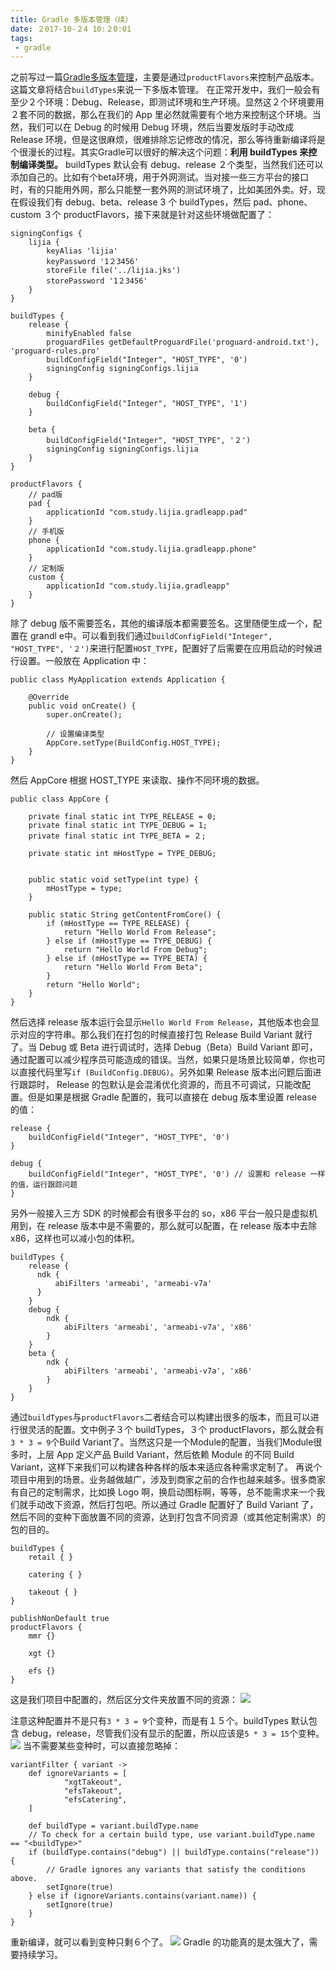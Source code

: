 ```yaml
---
title: Gradle 多版本管理（续）
date: ２017-10-２4 10:２0:01
tags:
 - gradle
---
```

之前写过一篇[Gradle多版本管理](http://lastwarmth.win/２017/03/16/gradle-app/)，主要是通过``productFlavors``来控制产品版本。这篇文章将结合``buildTypes``来说一下多版本管理。
在正常开发中，我们一般会有至少２个环境：Debug、Release，即测试环境和生产环境。显然这２个环境要用２套不同的数据，那么在我们的 App 里必然就需要有个地方来控制这个环境。当然，我们可以在 Debug 的时候用 Debug 环境，然后当要发版时手动改成 Release 环境，但是这很麻烦，很难排除忘记修改的情况，那么等待重新编译将是个很漫长的过程。其实Gradle可以很好的解决这个问题：**利用 buildTypes 来控制编译类型。**
buildTypes 默认会有 debug、release ２个类型，当然我们还可以添加自己的。比如有个beta环境，用于外网测试。当对接一些三方平台的接口时，有的只能用外网，那么只能整一套外网的测试环境了，比如美团外卖。好，现在假设我们有 debug、beta、release 3 个 buildTypes，然后 pad、phone、custom ３个 productFlavors，接下来就是针对这些环境做配置了：

<!-- more -->

```
signingConfigs {
    lijia {
        keyAlias 'lijia'
        keyPassword '1２3456'
        storeFile file('../lijia.jks')
        storePassword '1２3456'
    }
}

buildTypes {
    release {
        minifyEnabled false
        proguardFiles getDefaultProguardFile('proguard-android.txt'), 'proguard-rules.pro'
        buildConfigField("Integer", "HOST_TYPE", '0')
        signingConfig signingConfigs.lijia
    }

    debug {
        buildConfigField("Integer", "HOST_TYPE", '1')
    }

    beta {
        buildConfigField("Integer", "HOST_TYPE", '２')
        signingConfig signingConfigs.lijia
    }
}

productFlavors {
    // pad版
    pad {
        applicationId "com.study.lijia.gradleapp.pad"
    }
    // 手机版
    phone {
        applicationId "com.study.lijia.gradleapp.phone"
    }
    // 定制版
    custom {
        applicationId "com.study.lijia.gradleapp"
    }
}
```
除了 debug 版不需要签名，其他的编译版本都需要签名。这里随便生成一个，配置在 grandl e中。可以看到我们通过``buildConfigField("Integer", "HOST_TYPE", '２')``来进行配置``HOST_TYPE``，配置好了后需要在应用启动的时候进行设置。一般放在 Application 中：
```
public class MyApplication extends Application {

    @Override
    public void onCreate() {
        super.onCreate();

        // 设置编译类型
        AppCore.setType(BuildConfig.HOST_TYPE);
    }
}
```
然后 AppCore 根据 HOST_TYPE 来读取、操作不同环境的数据。
```
public class AppCore {

    private final static int TYPE_RELEASE = 0;
    private final static int TYPE_DEBUG = 1;
    private final static int TYPE_BETA = ２;

    private static int mHostType = TYPE_DEBUG;


    public static void setType(int type) {
        mHostType = type;
    }

    public static String getContentFromCore() {
        if (mHostType == TYPE_RELEASE) {
            return "Hello World From Release";
        } else if (mHostType == TYPE_DEBUG) {
            return "Hello World From Debug";
        } else if (mHostType == TYPE_BETA) {
            return "Hello World From Beta";
        }
        return "Hello World";
    }
}
```
然后选择 release 版本运行会显示``Hello World From Release``，其他版本也会显示对应的字符串。那么我们在打包的时候直接打包 Release Build Variant 就行了。当 Debug 或 Beta 进行调试时，选择 Debug（Beta）Build Variant 即可，通过配置可以减少程序员可能造成的错误。当然，如果只是场景比较简单，你也可以直接代码里写``if (BuildConfig.DEBUG)``。另外如果 Release 版本出问题后面进行跟踪时， Release 的包默认是会混淆优化资源的，而且不可调试，只能改配置。但是如果是根据 Gradle 配置的，我可以直接在 debug 版本里设置 release 的值：
```
release {
    buildConfigField("Integer", "HOST_TYPE", '0')
}

debug {
    buildConfigField("Integer", "HOST_TYPE", '0') // 设置和 release 一样的值，运行跟踪问题
}
```
另外一般接入三方 SDK 的时候都会有很多平台的 so，x86 平台一般只是虚拟机用到，在 release 版本中是不需要的，那么就可以配置，在 release 版本中去除 x86，这样也可以减小包的体积。
```
buildTypes {
    release {
      ndk {
          abiFilters 'armeabi', 'armeabi-v7a'
      }
    }
    debug {
        ndk {
            abiFilters 'armeabi', 'armeabi-v7a', 'x86'
        }
    }
    beta {
        ndk {
            abiFilters 'armeabi', 'armeabi-v7a', 'x86'
        }
    }
}
```
通过``buildTypes``与``productFlavors``二者结合可以构建出很多的版本，而且可以进行很灵活的配置。文中例子３个 buildTypes，３个 productFlavors，那么就会有``3 * 3 = 9``个Build Variant了。当然这只是一个Module的配置，当我们Module很多时，上层 App 定义产品 Build Variant，然后依赖 Module 的不同 Build Variant，这样下来我们可以构建各种各样的版本来适应各种需求定制了。
再说个项目中用到的场景。业务越做越广，涉及到商家之前的合作也越来越多。很多商家有自己的定制需求，比如换 Logo 啊，换启动图标啊，等等，总不能需求来一个我们就手动改下资源，然后打包吧。所以通过 Gradle 配置好了 Build Variant 了，然后不同的变种下面放置不同的资源，达到打包含不同资源（或其他定制需求）的包的目的。
```
buildTypes {
    retail { }

    catering { }

    takeout { }
}

publishNonDefault true
productFlavors {
    mmr {}

    xgt {}

    efs {}
}
```
这是我们项目中配置的，然后区分文件夹放置不同的资源：
![](http://7xryow.com1.z0.glb.clouddn.com/2017/10/24/%E9%80%89%E5%8C%BA_218.GdkPixdata)

注意这种配置并不是只有``3 * 3 = 9``个变种，而是有１５个。buildTypes 默认包含 debug，release，尽管我们没有显示的配置，所以应该是``5 * 3 = 15``个变种。
![](http://7xryow.com1.z0.glb.clouddn.com/2017/10/24/%E9%80%89%E5%8C%BA_219.png)
当不需要某些变种时，可以直接忽略掉：
```
variantFilter { variant ->
    def ignoreVariants = [
            "xgtTakeout",
            "efsTakeout",
            "efsCatering",
    ]

    def buildType = variant.buildType.name
    // To check for a certain build type, use variant.buildType.name == "<buildType>"
    if (buildType.contains("debug") || buildType.contains("release")) {
        // Gradle ignores any variants that satisfy the conditions above.
        setIgnore(true)
    } else if (ignoreVariants.contains(variant.name)) {
        setIgnore(true)
    }
}
```
重新编译，就可以看到变种只剩６个了。
![](http://7xryow.com1.z0.glb.clouddn.com/2017/10/24/%E9%80%89%E5%8C%BA_220.png)
Gradle 的功能真的是太强大了，需要持续学习。
